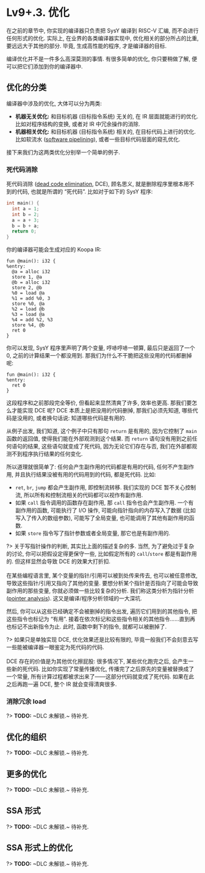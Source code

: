 # Lv9+.3. 优化

在之前的章节中, 你实现的编译器只负责把 SysY 编译到 RISC-V 汇编, 而不会进行任何形式的优化. 实际上, 在业界的各类编译器实现中, 优化相关的部分所占的比重, 要远远大于其他的部分. 毕竟, 生成高性能的程序, 才是编译器的目标.

编译优化并不是一件多么高深莫测的事情. 有很多简单的优化, 你只要稍做了解, 便可以把它们添加到你的编译器中.

## 优化的分类

编译器中涉及的优化, 大体可以分为两类:

* **机器无关优化:** 和目标机器 (目标指令系统) 无关的, 在 IR 层面就能进行的优化. 比如对程序结构的变换, 或者对 IR 中冗余操作的消除.
* **机器相关优化:** 和目标机器 (目标指令系统) 相关的, 在目标代码上进行的优化. 比如软流水 ([software pipelining](https://en.wikipedia.org/wiki/Software_pipelining)), 或者一些目标代码层面的窥孔优化.

接下来我们为这两类优化分别举一个简单的例子.

### 死代码消除

死代码消除 ([dead code elimination](https://en.wikipedia.org/wiki/Dead_code_elimination), DCE), 顾名思义, 就是删除程序里根本用不到的代码, 也就是所谓的 “死代码”. 比如对于如下的 SysY 程序:

```c
int main() {
  int a = 1;
  int b = 2;
  a = a + 3;
  b = b + a;
  return 0;
}
```

你的编译器可能会生成对应的 Koopa IR:

```koopa
fun @main(): i32 {
%entry:
  @a = alloc i32
  store 1, @a
  @b = alloc i32
  store 2, @b
  %0 = load @a
  %1 = add %0, 3
  store %0, @a
  %2 = load @b
  %3 = load @a
  %4 = add %2, %3
  store %4, @b
  ret 0
}
```

你可以发现, SysY 程序里声明了两个变量, 哼哧哼哧一顿算, 最后只是返回了一个 0, 之前的计算结果一个都没用到. 那我们为什么不干脆把这些没用的代码都删掉呢:

```koopa
fun @main(): i32 {
%entry:
  ret 0
}
```

这段程序和之前那段完全等价, 但看起来显然清爽了许多, 效率也更高. 那我们要怎么才能实现 DCE 呢? DCE 本质上是把没用的代码删掉, 那我们必须先知道, 哪些代码是没用的, 或者换句话说: 知道哪些代码是有用的.

从例子出发, 我们知道, 这个例子中只有那句 `return` 是有用的, 因为它控制了 `main` 函数的返回值, 使得我们能在外部观测到这个结果. 而 `return` 语句没有用到之前任何语句的结果, 这些语句就变成了死代码, 因为无论它们存在与否, 我们在外部都观测不到程序执行结果的任何变化.

所以道理就很简单了: 任何会产生副作用的代码都是有用的代码, 任何不产生副作用, 并且执行结果没被有用的代码用到的代码, 都是死代码. 比如:

*  `ret`, `br`, `jump` 都会产生副作用, 即控制流转移. 我们实现的 DCE 暂不关心控制流, 所以所有和控制流相关的代码都可以视作有副作用.
* 如果 `call` 指令调用的函数存在副作用, 那 `call` 指令也会产生副作用. 一个有副作用的函数, 可能执行了 I/O 操作, 可能向指针指向的内存写入了数据 (比如写入了传入的数组参数), 可能写了全局变量, 也可能调用了其他有副作用的函数.
* 如果 `store` 指令写了指针参数或者全局变量, 那它也是有副作用的.

?> 关于写指针操作的判断, 其实比上面的描述复杂的多. 当然, 为了避免过于复杂的讨论, 你可以把假设定得更保守一些, 比如假定所有的 `call`/`store` 都是有副作用的. 但这样显然会导致 DCE 的效果大打折扣.
<br><br>
在某些编程语言里, 某个变量的指针/引用可以被到处传来传去, 也可以被任意修改, 导致这些指针/引用又指向了其他的变量. 要想分析某个指针是否指向了可能会导致副作用的那些变量, 你就必须做一些比较复杂的分析. 我们称这类分析为指针分析 ([pointer analysis](https://en.wikipedia.org/wiki/Pointer_analysis)). 这又是编译/程序分析领域的一大深坑.

然后, 你可以从这些已经确定不会被删掉的指令出发, 遍历它们用到的其他指令, 把这些指令也标记为 “有用”. 接着在依次标记和这些指令相关的其他指令……直到再也标记不出新指令为止. 此时, 函数中剩下的指令, 就都可以被删掉了.

?> 如果只是单独实现 DCE, 优化效果还是比较有限的, 毕竟一般我们不会刻意去写一些能被编译器一眼鉴定为死代码的代码.
<br><br>
DCE 存在的价值是为其他优化擦屁股: 很多情况下, 某些优化跑完之后, 会产生一些新的死代码. 比如你实现了常量传播优化, 传播完了之后原先的变量被替换成了一个常量, 所有计算过程都被求出来了——这部分代码就变成了死代码. 如果在此之后再跑一遍 DCE, 整个 IR 就会变得清爽很多.

### 消除冗余 load

?> **TODO:** ~DLC 未解锁.~ 待补充.

## 优化的组织

?> **TODO:** ~DLC 未解锁.~ 待补充.

## 更多的优化

?> **TODO:** ~DLC 未解锁.~ 待补充.

## SSA 形式

?> **TODO:** ~DLC 未解锁.~ 待补充.

## SSA 形式上的优化

?> **TODO:** ~DLC 未解锁.~ 待补充.
